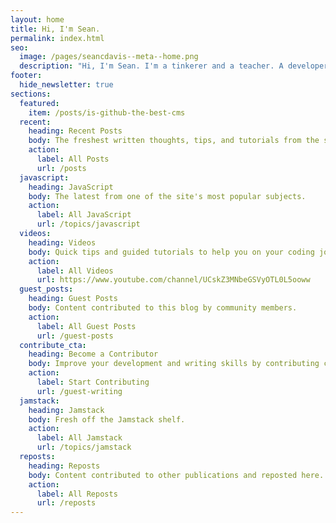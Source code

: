 ```yaml
---
layout: home
title: Hi, I'm Sean.
permalink: index.html
seo:
  image: /pages/seancdavis--meta--home.png
  description: "Hi, I'm Sean. I'm a tinkerer and a teacher. A developer. A sandwich lover. Most of the time I'm only pretending to know what I'm doing."
footer:
  hide_newsletter: true
sections:
  featured:
    item: /posts/is-github-the-best-cms
  recent:
    heading: Recent Posts
    body: The freshest written thoughts, tips, and tutorials from the site.
    action:
      label: All Posts
      url: /posts
  javascript:
    heading: JavaScript
    body: The latest from one of the site's most popular subjects.
    action:
      label: All JavaScript
      url: /topics/javascript
  videos:
    heading: Videos
    body: Quick tips and guided tutorials to help you on your coding journey.
    action:
      label: All Videos
      url: https://www.youtube.com/channel/UCskZ3MNbeGSVyOTL0L5ooww
  guest_posts:
    heading: Guest Posts
    body: Content contributed to this blog by community members.
    action:
      label: All Guest Posts
      url: /guest-posts
  contribute_cta:
    heading: Become a Contributor
    body: Improve your development and writing skills by contributing content to the site.
    action:
      label: Start Contributing
      url: /guest-writing
  jamstack:
    heading: Jamstack
    body: Fresh off the Jamstack shelf.
    action:
      label: All Jamstack
      url: /topics/jamstack
  reposts:
    heading: Reposts
    body: Content contributed to other publications and reposted here.
    action:
      label: All Reposts
      url: /reposts
---
```

